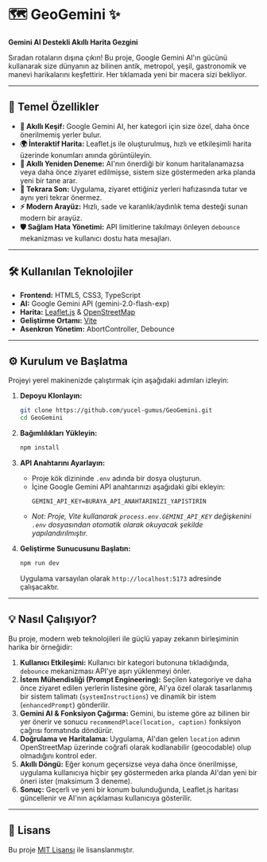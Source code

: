 # 🗺️ GeoGemini ✨

**Gemini AI Destekli Akıllı Harita Gezgini**

Sıradan rotaların dışına çıkın! Bu proje, Google Gemini AI'ın gücünü kullanarak size dünyanın az bilinen antik, metropol, yeşil, gastronomik ve manevi harikalarını keşfettirir. Her tıklamada yeni bir macera sizi bekliyor.

---

## 🚀 Temel Özellikler

*   **🧠 Akıllı Keşif:** Google Gemini AI, her kategori için size özel, daha önce önerilmemiş yerler bulur.
*   **🌍 İnteraktif Harita:** Leaflet.js ile oluşturulmuş, hızlı ve etkileşimli harita üzerinde konumları anında görüntüleyin.
*   **🔄 Akıllı Yeniden Deneme:** AI'nın önerdiği bir konum haritalanamazsa veya daha önce ziyaret edilmişse, sistem size göstermeden arka planda yeni bir tane arar.
*   **🚫 Tekrara Son:** Uygulama, ziyaret ettiğiniz yerleri hafızasında tutar ve aynı yeri tekrar önermez.
*   **⚡ Modern Arayüz:** Hızlı, sade ve karanlık/aydınlık tema desteği sunan modern bir arayüz.
*   **🛡️ Sağlam Hata Yönetimi:** API limitlerine takılmayı önleyen `debounce` mekanizması ve kullanıcı dostu hata mesajları.

---

## 🛠️ Kullanılan Teknolojiler

*   **Frontend:** HTML5, CSS3, TypeScript
*   **AI:** Google Gemini API (gemini-2.0-flash-exp)
*   **Harita:** [Leaflet.js](https://leafletjs.com/) & [OpenStreetMap](https://www.openstreetmap.org/)
*   **Geliştirme Ortamı:** [Vite](https://vitejs.dev/)
*   **Asenkron Yönetim:** AbortController, Debounce

---

## ⚙️ Kurulum ve Başlatma

Projeyi yerel makinenizde çalıştırmak için aşağıdaki adımları izleyin:

1.  **Depoyu Klonlayın:**
    ```bash
    git clone https://github.com/yucel-gumus/GeoGemini.git
    cd GeoGemini
    ```

2.  **Bağımlılıkları Yükleyin:**
    ```bash
    npm install
    ```

3.  **API Anahtarını Ayarlayın:**
    *   Proje kök dizininde `.env` adında bir dosya oluşturun.
    *   İçine Google Gemini API anahtarınızı aşağıdaki gibi ekleyin:
        ```
        GEMINI_API_KEY=BURAYA_API_ANAHTARINIZI_YAPISTIRIN
        ```
    *   *Not: Proje, Vite kullanarak `process.env.GEMINI_API_KEY` değişkenini `.env` dosyasından otomatik olarak okuyacak şekilde yapılandırılmıştır.*

4.  **Geliştirme Sunucusunu Başlatın:**
    ```bash
    npm run dev
    ```
    Uygulama varsayılan olarak `http://localhost:5173` adresinde çalışacaktır.

---

## 💡 Nasıl Çalışıyor?

Bu proje, modern web teknolojileri ile güçlü yapay zekanın birleşiminin harika bir örneğidir:

1.  **Kullanıcı Etkileşimi:** Kullanıcı bir kategori butonuna tıkladığında, `debounce` mekanizması API'ye aşırı yüklenmeyi önler.
2.  **İstem Mühendisliği (Prompt Engineering):** Seçilen kategoriye ve daha önce ziyaret edilen yerlerin listesine göre, AI'ya özel olarak tasarlanmış bir sistem talimatı (`systemInstructions`) ve dinamik bir istem (`enhancedPrompt`) gönderilir.
3.  **Gemini AI & Fonksiyon Çağırma:** Gemini, bu isteme göre az bilinen bir yer önerir ve sonucu `recommendPlace(location, caption)` fonksiyon çağrısı formatında döndürür.
4.  **Doğrulama ve Haritalama:** Uygulama, AI'dan gelen `location` adının OpenStreetMap üzerinde coğrafi olarak kodlanabilir (geocodable) olup olmadığını kontrol eder.
5.  **Akıllı Döngü:** Eğer konum geçersizse veya daha önce önerilmişse, uygulama kullanıcıya hiçbir şey göstermeden arka planda AI'dan yeni bir öneri ister (maksimum 3 deneme).
6.  **Sonuç:** Geçerli ve yeni bir konum bulunduğunda, Leaflet.js haritası güncellenir ve AI'nın açıklaması kullanıcıya gösterilir.

---

## 📄 Lisans

Bu proje [MIT Lisansı](LICENSE) ile lisanslanmıştır.
